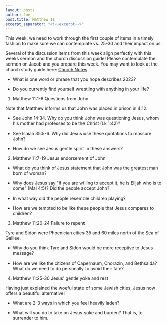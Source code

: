 ```yaml
---
layout: posts
author: Joe
post.title: Matthew 11
excerpt_separator: "<!--excerpt-->"
---
```

This week, we need to work through the first couple of items in a timely
fashion to make sure we can contemplate vs. 25-30 and their impact on
us.

<!--excerpt-->

Several of the discussion items from this week align perfectly with this
weeks sermon and the church discussion guide! Please contemplate the
sermon on Jacob and you prepare this week. You may want to look at the
church study guide here:
[Church Notes]

- What is one word or phrase that you hope describes 2023?

- Do you currently find yourself wrestling with anything in your life?

1.  Matthew 11:1-6 Questions from John

  Note that Matthew informs us that John was placed in prison in 4:12.

  - See John 14:34. Why do you think John was questioning Jesus, whom
    his mother had professes to be the Christ (Lk 1:42)?

  - See Isaiah 35:5-6. Why did Jesus use these quotations to reassure
    John?

  - How do we see Jesus gentle spirit in these answers?

2.  Matthew 11:7-19 Jesus endorsement of John

  - What do you think of Jesus statement that John was the greatest man
    born of woman?

  - Why does Jesus say \"if you are willing to accept it, he is Elijah
    who is to come\" (Mal 4:5)? Did the people accept John?

  - In what way did the people resemble children playing?

  - How are we tempted to be like these people that Jesus compares to
    children?

3.  Matthew 11:20-24 Failure to repent

  Tyre and Sidon were Phoenician cities 35 and 60 miles north of the Sea
  of Galilee.

  - Why do you think Tyre and Sidon would be more receptive to Jesus
    message?

  - How are we like the citizens of Capernaum, Chorazin, and Bethsaida?
    What do we need to do personally to avoid their fate?

4.  Matthew 11:25-30 Jesus\' gentle yoke and rest

  Having just explained the woeful state of some Jewish cities, Jesus
  now offers a beautiful alternative!

  - What are 2-3 ways in which you feel heavily laden?


  - What will you do to take on Jesus yoke and burden? That is, to
    surrender to him.

 


[Church Notes]: https://s3-us-west-1.amazonaws.com/faithnetworkuserfilestore/FAITHNETWORK_USERFILESTORE/FAITHNETWORK_USERFILESTORE/filecabinet/ministries/390f79c7-2313-405e-aac3-dd11f7453c71/Fillable%20Seven%20Choices%20SGSG.pdf